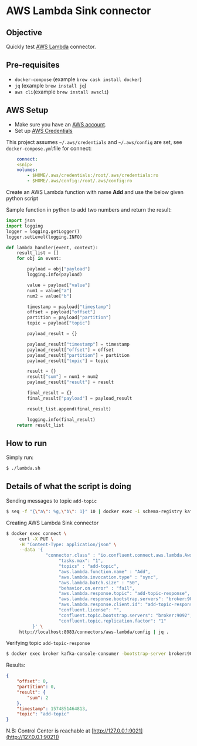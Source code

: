 # AWS Lambda Sink connector

## Objective

Quickly test [AWS Lambda](https://docs.confluent.io/current/connect/kafka-connect-aws-lambda/index.html#kconnect-long-lambda-sink-connector) connector.

## Pre-requisites

* `docker-compose` (example `brew cask install docker`)
* `jq` (example `brew install jq`)
* `aws cli`(example `brew install awscli`)

## AWS Setup

* Make sure you have an [AWS account](https://docs.aws.amazon.com/streams/latest/dev/before-you-begin.html#setting-up-sign-up-for-aws).
* Set up [AWS Credentials](https://docs.confluent.io/current/connect/kafka-connect-kinesis/quickstart.html#aws-credentials)

This project assumes `~/.aws/credentials` and `~/.aws/config` are set, see `docker-compose.yml`file for connect:

```yaml
    connect:
    <snip>
    volumes:
        - $HOME/.aws/credentials:/root/.aws/credentials:ro
        - $HOME/.aws/config:/root/.aws/config:ro
```

Create an AWS Lambda function with name **Add** and use the below given python script

Sample function in python to add two numbers and return the result:

```python
import json
import logging
logger = logging.getLogger()
logger.setLevel(logging.INFO)

def lambda_handler(event, context):
    result_list = []
    for obj in event:

        payload = obj["payload"]
        logging.info(payload)

        value = payload["value"]
        num1 = value["a"]
        num2 = value["b"]

        timestamp = payload["timestamp"]
        offset = payload["offset"]
        partition = payload["partition"]
        topic = payload["topic"]

        payload_result = {}

        payload_result["timestamp"] = timestamp
        payload_result["offset"] = offset
        payload_result["partition"] = partition
        payload_result["topic"] = topic

        result = {}
        result["sum"] = num1 + num2
        payload_result["result"] = result

        final_result = {}
        final_result["payload"] = payload_result

        result_list.append(final_result)

        logging.info(final_result)
    return result_list
```

## How to run

Simply run:

```bash
$ ./lambda.sh
```


## Details of what the script is doing

Sending messages to topic `add-topic`

```bash
$ seq -f "{\"a\": %g,\"b\": 1}" 10 | docker exec -i schema-registry kafka-avro-console-producer --broker-list broker:9092 --topic add-topic --property value.schema='{"type":"record","name":"myrecord","fields":[{"name":"a","type":"int"},{"name":"b","type":"int"}]}'
```

Creating AWS Lambda Sink connector

```bash
$ docker exec connect \
     curl -X PUT \
     -H "Content-Type: application/json" \
     --data '{
               "connector.class" : "io.confluent.connect.aws.lambda.AwsLambdaSinkConnector",
                    "tasks.max": "1",
                    "topics" : "add-topic",
                    "aws.lambda.function.name" : "Add",
                    "aws.lambda.invocation.type" : "sync",
                    "aws.lambda.batch.size" : "50",
                    "behavior.on.error" : "fail",
                    "aws.lambda.response.topic": "add-topic-response",
                    "aws.lambda.response.bootstrap.servers": "broker:9092",
                    "aws.lambda.response.client.id": "add-topic-response-client",
                    "confluent.license": "",
                    "confluent.topic.bootstrap.servers": "broker:9092",
                    "confluent.topic.replication.factor": "1"
          }' \
     http://localhost:8083/connectors/aws-lambda/config | jq .
```

Verifying topic `add-topic-response`

```bash
$ docker exec broker kafka-console-consumer -bootstrap-server broker:9092 --topic add-topic-response --from-beginning --max-messages 1
```

Results:

```json
{
    "offset": 0,
    "partition": 0,
    "result": {
        "sum": 2
    },
    "timestamp": 1574851464813,
    "topic": "add-topic"
}
```

N.B: Control Center is reachable at [http://127.0.0.1:9021](http://127.0.0.1:9021])
